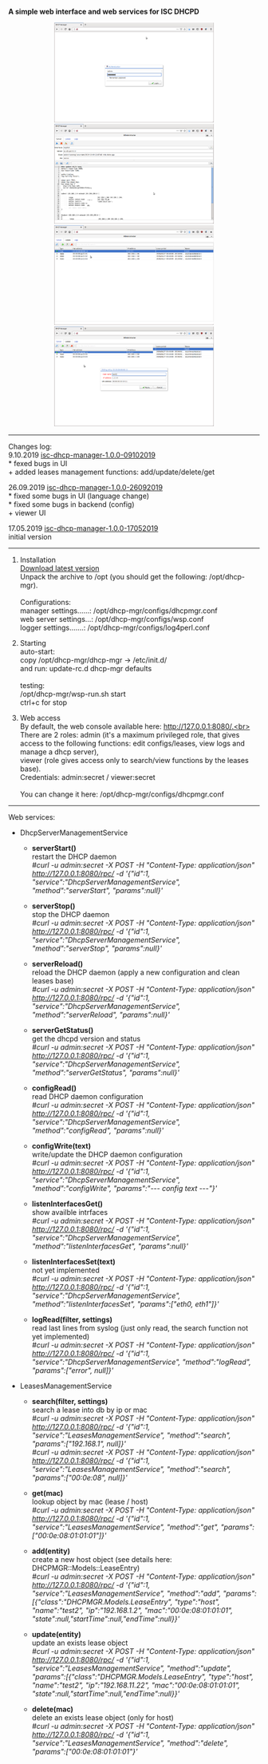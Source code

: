 <b>A simple web interface and web services for ISC DHCPD</b><br>

<p align="center">
 <img width="320" height="200" src="https://github.com/akscf/isc-dhcp-manager/blob/master/sshots/s0.png">
 <img width="320" height="200" src="https://github.com/akscf/isc-dhcp-manager/blob/master/sshots/s1.png">
 <img width="320" height="200" src="https://github.com/akscf/isc-dhcp-manager/blob/master/sshots/s2.png">
 <img width="320" height="200" src="https://github.com/akscf/isc-dhcp-manager/blob/master/sshots/s3.png">
</p>

------------------------
Changes log:<br>
9.10.2019 [isc-dhcp-manager-1.0.0-09102019](https://sourceforge.net/projects/cfdisfiles/files/isc-dhcp-manager/isc-dhcp-manager-1.0.0-09102019.tar.gz/download)<br>
    * fexed bugs in UI<br>
    + added leases management functions: add/update/delete/get<br>
    
26.09.2019 [isc-dhcp-manager-1.0.0-26092019](https://sourceforge.net/projects/cfdisfiles/files/isc-dhcp-manager/isc-dhcp-manager-1.0.0-26092019.tar.gz/download)  
    * fixed some bugs in UI (language change)<br>
    * fixed some bugs in backend (config)<br>
    + viewer UI<br>

17.05.2019 [isc-dhcp-manager-1.0.0-17052019](https://sourceforge.net/projects/cfdisfiles/files/isc-dhcp-manager/isc-dhcp-manager-1.0.0-17052019/download)<br>
    initial version<br>
    
    
------------------------
1. Installation<br>
   [Download latest version](https://sourceforge.net/projects/cfdisfiles/files/isc-dhcp-manager/)<br>
   Unpack the archive to /opt (you should get the following: /opt/dhcp-mgr).<br>
   <br>
   Configurations:<br>
    manager settings......: /opt/dhcp-mgr/configs/dhcpmgr.conf<br>
    web server settings...: /opt/dhcp-mgr/configs/wsp.conf<br>
    logger settings.......: /opt/dhcp-mgr/configs/log4perl.conf<br>

2. Starting<br>
   auto-start:<br>
     copy /opt/dhcp-mgr/dhcp-mgr -> /etc/init.d/<br>
     and run: update-rc.d dhcp-mgr defaults<br>
   <br>
   testing:<br>
    /opt/dhcp-mgr/wsp-run.sh start<br>
    ctrl+c for stop

3. Web access<br>
   By default, the web console available here: http://127.0.0.1:8080/.<br>
   There are 2 roles: admin (it's a maximum privileged role, that gives access to the following functions: edit configs/leases, view logs and manage a dhcp server),<br>
   viewer (role gives access only to search/view functions by the leases base).<br>
   Credentials: admin:secret / viewer:secret<br>
   <br>
   You can change it here:  /opt/dhcp-mgr/configs/dhcpmgr.conf

------------------------
Web services:<br>

  * DhcpServerManagementService<br>
     - <b>serverStart()</b><br>
       restart the DHCP daemon<br>
       <i>#curl -u admin:secret -X POST -H "Content-Type: application/json" http://127.0.0.1:8080/rpc/ -d '{"id":1, "service":"DhcpServerManagementService", "method":"serverStart", "params":null}'</i><br>
       
     - <b>serverStop()</b><br>
       stop the DHCP daemon<br>
       <i>#curl -u admin:secret -X POST -H "Content-Type: application/json" http://127.0.0.1:8080/rpc/ -d '{"id":1, "service":"DhcpServerManagementService", "method":"serverStop", "params":null}'</i><br>
       
     - <b>serverReload()</b><br>
       reload the DHCP daemon (apply a new configuration and clean leases base)<br>
       <i>#curl -u admin:secret -X POST -H "Content-Type: application/json" http://127.0.0.1:8080/rpc/ -d '{"id":1, "service":"DhcpServerManagementService", "method":"serverReload", "params":null}'</i><br>
       
     - <b>serverGetStatus()</b><br>
       get the dhcpd version and status<br>
       <i>#curl -u admin:secret -X POST -H "Content-Type: application/json" http://127.0.0.1:8080/rpc/ -d '{"id":1, "service":"DhcpServerManagementService", "method":"serverGetStatus", "params":null}'</i><br>
       
     - <b>configRead()</b><br>
       read DHCP daemon configuration<br>
       <i>#curl -u admin:secret -X POST -H "Content-Type: application/json" http://127.0.0.1:8080/rpc/ -d '{"id":1, "service":"DhcpServerManagementService", "method":"configRead", "params":null}'</i><br>
       
     - <b>configWrite(text)</b><br>
       write/update the DHCP daemon configuration<br>
       <i>#curl -u admin:secret -X POST -H "Content-Type: application/json" http://127.0.0.1:8080/rpc/ -d '{"id":1, "service":"DhcpServerManagementService", "method":"configWrite", "params":"--- config text ---"}'</i><br>
       
     - <b>listenInterfacesGet()</b><br>
       show availble intrfaces<br>
       <i>#curl -u admin:secret -X POST -H "Content-Type: application/json" http://127.0.0.1:8080/rpc/ -d '{"id":1, "service":"DhcpServerManagementService", "method":"listenInterfacesGet", "params":null}'</i><br>
       
     - <b>listenInterfacesSet(text)</b><br>
     	not yet implemented<br>
     	<i>#curl -u admin:secret -X POST -H "Content-Type: application/json" http://127.0.0.1:8080/rpc/ -d '{"id":1, "service":"DhcpServerManagementService", "method":"listenInterfacesSet", "params":["eth0, eth1"]}'</i><br>
      
     - <b>logRead(filter, settings)</b><br>
     	read last lines from syslog (just only read, the search function not yet implemented)<br>
     	<i>#curl -u admin:secret -X POST -H "Content-Type: application/json" http://127.0.0.1:8080/rpc/ -d '{"id":1, "service":"DhcpServerManagementService", "method":"logRead", "params":["error", null]}'</i><br>

  * LeasesManagementService<br>
      - <b>search(filter, settings)</b><br>
     	search a lease into db by ip or mac<br>
     	<i>#curl -u admin:secret -X POST -H "Content-Type: application/json" http://127.0.0.1:8080/rpc/ -d '{"id":1, "service":"LeasesManagementService", "method":"search", "params":["192.168.1", null]}'</i><br>
     	<i>#curl -u admin:secret -X POST -H "Content-Type: application/json" http://127.0.0.1:8080/rpc/ -d '{"id":1, "service":"LeasesManagementService", "method":"search", "params":["00:0e:08", null]}'</i><br>
      
      - <b>get(mac)</b><br>
        lookup object by mac (lease / host)<br>
        <i>#curl -u admin:secret -X POST -H "Content-Type: application/json" http://127.0.0.1:8080/rpc/ -d '{"id":1, "service":"LeasesManagementService", "method":"get", "params":["00:0e:08:01:01:01"]}'</i><br>
        
     - <b>add(entity)</b><br>
     	create a new host object (see details here: DHCPMGR::Models::LeaseEntry)<br>
     	<i>#curl -u admin:secret -X POST -H "Content-Type: application/json" http://127.0.0.1:8080/rpc/ -d '{"id":1, "service":"LeasesManagementService", "method":"add", "params":[{"class":"DHCPMGR.Models.LeaseEntry", "type":"host", "name":"test2", "ip":"192.168.1.2", "mac":"00:0e:08:01:01:01", "state":null,"startTime":null,"endTime":null}}'</i><br>
      
     - <b>update(entity)</b><br>
     	update an exists lease object<br>
     	<i>#curl -u admin:secret -X POST -H "Content-Type: application/json" http://127.0.0.1:8080/rpc/ -d '{"id":1, "service":"LeasesManagementService", "method":"update", "params":[{"class":"DHCPMGR.Models.LeaseEntry", "type":"host", "name":"test2", "ip":"192.168.11.22", "mac":"00:0e:08:01:01:01", "state":null,"startTime":null,"endTime":null}}'</i><br>
      
     - <b>delete(mac)</b><br>
        delete an exists lease object (only for host)<br>
     	<i>#curl -u admin:secret -X POST -H "Content-Type: application/json" http://127.0.0.1:8080/rpc/ -d '{"id":1, "service":"LeasesManagementService", "method":"delete", "params":["00:0e:08:01:01:01"}'</i><br>
      
      
